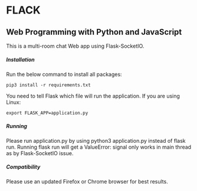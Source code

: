 # FLACK 
## Web Programming with Python and JavaScript
This is a multi-room chat Web app using Flask-SocketIO.

##### Installation
Run the below command to install all packages:

```pip3 install -r requirements.txt```

You need to tell Flask which file will run the application. If you are using Linux:

```export FLASK_APP=application.py```


##### Running
Please run application.py by using python3 application.py instead of flask run. Running flask run will get a ValueError: signal only works in main thread as by Flask-SocketIO issue.


##### Compatibility
Please use an updated Firefox or Chrome browser for best results.
